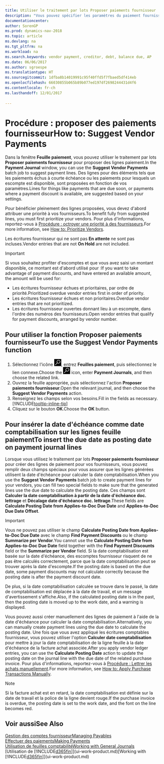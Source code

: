 ```yaml
---
title: Utiliser le traitement par lots Proposer paiements fournisseur
description: "Vous pouvez spécifier les paramètres du paiement fournisseur pour obtenir des suggestions ou des propositions pour les paiements échus sous peu ou donnant lieu à une remise."
documentationcenter: 
author: SorenGP
ms.prod: dynamics-nav-2018
ms.topic: article
ms.devlang: na
ms.tgt_pltfrm: na
ms.workload: na
ms.search.keywords: vendor payment, creditor, debt, balance due, AP
ms.date: 06/06/2017
ms.author: sgroespe
ms.translationtype: HT
ms.sourcegitcommit: 1dfba8b14019991c95f40ffd5f7fbaed5df414eb
ms.openlocfilehash: 66030855b065b89b077ed197df2698244431d4f6
ms.contentlocale: fr-ch
ms.lasthandoff: 12/01/2017

---
```

# <a name="how-to-suggest-vendor-payments"></a><span data-ttu-id="6280c-103">Procédure : proposer des paiements fournisseur</span><span class="sxs-lookup"><span data-stu-id="6280c-103">How to: Suggest Vendor Payments</span></span>
<span data-ttu-id="6280c-104">Dans la fenêtre **Feuille paiement**, vous pouvez utiliser le traitement par lots **Proposer paiements fournisseur** pour proposer des lignes paiement.</span><span class="sxs-lookup"><span data-stu-id="6280c-104">In the **Payment Journal** window, you can use the **Suggest Vendor Payments** batch job to suggest payment lines.</span></span> <span data-ttu-id="6280c-105">Des lignes pour des éléments tels que les paiements échus à courte échéance ou les paiements pour lesquels un escompte est disponible, sont proposées en fonction de vos paramètres.</span><span class="sxs-lookup"><span data-stu-id="6280c-105">Lines for things like payments that are due soon, or payments where a payment discount is available, are suggested based on your settings.</span></span>

<span data-ttu-id="6280c-106">Pour bénéficier pleinement des lignes proposées, vous devez d'abord attribuer une priorité à vos fournisseurs.</span><span class="sxs-lookup"><span data-stu-id="6280c-106">To benefit fully from suggested lines, you must first prioritize your vendors.</span></span> <span data-ttu-id="6280c-107">Pour plus d'informations, reportez-vous à [Procédure : octroyer une priorité à des fournisseurs](purchasing-how-prioritize-vendors.md).</span><span class="sxs-lookup"><span data-stu-id="6280c-107">For more information, see [How to: Prioritize Vendors](purchasing-how-prioritize-vendors.md).</span></span>  

<span data-ttu-id="6280c-108">Les écritures fournisseur qui ne sont pas **En attente** ne sont pas incluses.</span><span class="sxs-lookup"><span data-stu-id="6280c-108">Vendor entries that are not **On Hold** are not included.</span></span>  

> [!IMPORTANT]  
>   <span data-ttu-id="6280c-109">Si vous souhaitez profiter d'escomptes et que vous avez saisi un montant disponible, ce montant est d'abord utilisé pour :</span><span class="sxs-lookup"><span data-stu-id="6280c-109">If you want to take advantage of payment discounts, and have entered an available amount, the amount will be used for:</span></span>  

* <span data-ttu-id="6280c-110">Les écritures fournisseur échues et prioritaires, par ordre de priorité.</span><span class="sxs-lookup"><span data-stu-id="6280c-110">Prioritized overdue vendor entries first in order of priority.</span></span>  
* <span data-ttu-id="6280c-111">Les écritures fournisseur échues et non prioritaires.</span><span class="sxs-lookup"><span data-stu-id="6280c-111">Overdue vendor entries that are not prioritized.</span></span>  
* <span data-ttu-id="6280c-112">Les écritures fournisseur ouvertes donnant lieu à un escompte, dans l'ordre des numéros des fournisseurs.</span><span class="sxs-lookup"><span data-stu-id="6280c-112">Open vendor entries that qualify for payment discounts, arranged by vendor number.</span></span>  

## <a name="to-use-the-suggest-vendor-payments-function"></a><span data-ttu-id="6280c-113">Pour utiliser la fonction Proposer paiements fournisseur</span><span class="sxs-lookup"><span data-stu-id="6280c-113">To use the Suggest Vendor Payments function</span></span>
1. <span data-ttu-id="6280c-114">Sélectionnez l'icône ![Page ou état pour la recherche](media/ui-search/search_small.png "Page ou état pour la recherche"), entrez **Feuilles paiement**, puis sélectionnez le lien connexe.</span><span class="sxs-lookup"><span data-stu-id="6280c-114">Choose the ![Search for Page or Report](media/ui-search/search_small.png "Search for Page or Report icon") icon, enter **Payment Journals**, and then choose the related link.</span></span>  
2. <span data-ttu-id="6280c-115">Ouvrez la feuille appropriée, puis sélectionnez l'action **Proposer paiements fournisseur**.</span><span class="sxs-lookup"><span data-stu-id="6280c-115">Open the relevant journal, and then choose the **Suggest Vendor Payments** action.</span></span>  
3. <span data-ttu-id="6280c-116">Renseignez les champs selon vos besoins.</span><span class="sxs-lookup"><span data-stu-id="6280c-116">Fill in the fields as necessary.</span></span> [!INCLUDE[tooltip-inline-tip](includes/tooltip-inline-tip_md.md)]  
4. <span data-ttu-id="6280c-117">Cliquez sur le bouton **OK**.</span><span class="sxs-lookup"><span data-stu-id="6280c-117">Choose the **OK** button.</span></span>  

## <a name="to-insert-the-due-date-as-posting-date-on-payment-journal-lines"></a><span data-ttu-id="6280c-118">Pour insérer la date d'échéance comme date comptabilisation sur les lignes feuille paiement</span><span class="sxs-lookup"><span data-stu-id="6280c-118">To insert the due date as posting date on payment journal lines</span></span>
<span data-ttu-id="6280c-119">Lorsque vous utilisez le traitement par lots **Proposer paiements fournisseur** pour créer des lignes de paiement pour vos fournisseurs, vous pouvez remplir deux champs spéciaux pour vous assurer que les lignes générées utilisent la date d'échéance pour calculer la date comptabilisation.</span><span class="sxs-lookup"><span data-stu-id="6280c-119">When you use the **Suggest Vendor Payments** batch job to create payment lines for your vendors, you can fill two special fields to make sure that the generated lines use the due date to calculate the posting date.</span></span> <span data-ttu-id="6280c-120">Ces champs sont **Calculer la date comptabilisation à partir de la date d'échéance doc. lettrage** et **Décalage date d'échéance doc. lettrage**.</span><span class="sxs-lookup"><span data-stu-id="6280c-120">These fields are **Calculate Posting Date from Applies-to-Doc Due Date** and **Applies-to-Doc Due Date Offset**.</span></span>  

> [!IMPORTANT]  
>   <span data-ttu-id="6280c-121">Vous ne pouvez pas utiliser le champ **Calculate Posting Date from Applies-to-Doc Due Date** avec le champ **Find Payment Discounts** ou le champ **Summarize per Vendor**.</span><span class="sxs-lookup"><span data-stu-id="6280c-121">You cannot use the **Calculate Posting Date from Applies-to-Doc Due Date** field together with the **Find Payment Discounts** field or the **Summarize per Vendor** field.</span></span> <span data-ttu-id="6280c-122">Si la date comptabilisation est basée sur la date d'échéance, des escomptes fournisseur risquent de ne pas être calculés correctement, parce que la date comptabilisation peut se trouver après la date d'escompte.</span><span class="sxs-lookup"><span data-stu-id="6280c-122">If the posting date is based on the due date, some payment discounts may not calculate correctly because the posting date is after the payment discount date.</span></span>  

<span data-ttu-id="6280c-123">De plus, si la date comptabilisation calculée se trouve dans le passé, la date de comptabilisation est déplacée à la date de travail, et un message d'avertissement s'affiche.</span><span class="sxs-lookup"><span data-stu-id="6280c-123">Also, if the calculated posting date is in the past, then the posting date is moved up to the work date, and a warning is displayed.</span></span>  

<span data-ttu-id="6280c-124">Vous pouvez aussi créer manuellement des lignes de paiement à l'aide de la date d'échéance pour calculer la date comptabilisation.</span><span class="sxs-lookup"><span data-stu-id="6280c-124">Alternatively, you can manually create payment lines using the due date to calculate the posting date.</span></span> <span data-ttu-id="6280c-125">Une fois que vous avez appliqué les écritures comptables fournisseur, vous pouvez utiliser l'option **Calculer date comptabilisation** pour mettre à jour la date comptabilisation de la ligne feuille à la date d'échéance de la facture achat associée.</span><span class="sxs-lookup"><span data-stu-id="6280c-125">After you apply vendor ledger entries, you can use the **Calculate Posting Date** action to update the posting date on the journal line with the due date of the related purchase invoice.</span></span> <span data-ttu-id="6280c-126">Pour plus d'informations, reportez-vous à [Procédure : Lettrer les achats manuellement](payables-how-apply-purchase-transactions-manually.md).</span><span class="sxs-lookup"><span data-stu-id="6280c-126">For more information, see [How to: Apply Purchase Transactions Manually](payables-how-apply-purchase-transactions-manually.md).</span></span>  

> [!NOTE]  
>   <span data-ttu-id="6280c-127">Si la facture achat est en retard, la date comptabilisation est définie sur la date de travail et la police de la ligne devient rouge.</span><span class="sxs-lookup"><span data-stu-id="6280c-127">If the purchase invoice is overdue, the posting date is set to the work date, and the font on the line becomes red.</span></span>  

## <a name="see-also"></a><span data-ttu-id="6280c-128">Voir aussi</span><span class="sxs-lookup"><span data-stu-id="6280c-128">See Also</span></span>
[<span data-ttu-id="6280c-129">Gestion des comptes fournisseur</span><span class="sxs-lookup"><span data-stu-id="6280c-129">Managing Payables</span></span>](payables-manage-payables.md)  
[<span data-ttu-id="6280c-130">Effectuer des paiements</span><span class="sxs-lookup"><span data-stu-id="6280c-130">Making Payments</span></span>](payables-make-payments.md)  
[<span data-ttu-id="6280c-131">Utilisation de feuilles comptabilité</span><span class="sxs-lookup"><span data-stu-id="6280c-131">Working with General Journals</span></span>](ui-work-general-journals.md)  
<span data-ttu-id="6280c-132">[Utilisation de [!INCLUDE[d365fin](includes/d365fin_md.md)]](ui-work-product.md)</span><span class="sxs-lookup"><span data-stu-id="6280c-132">[Working with [!INCLUDE[d365fin](includes/d365fin_md.md)]](ui-work-product.md)</span></span>  


